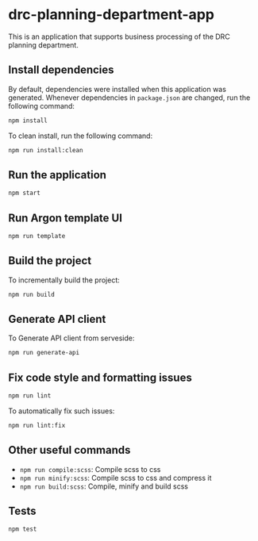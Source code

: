 # drc-planning-department-app

This is an application that supports business processing of the DRC planning department.

## Install dependencies

By default, dependencies were installed when this application was generated.
Whenever dependencies in `package.json` are changed, run the following command:

```sh
npm install
```

To clean install, run the following command:

```sh
npm run install:clean
```

## Run the application

```sh
npm start
```

## Run Argon template UI

```sh
npm run template
```

## Build the project

To incrementally build the project:

```sh
npm run build
```

## Generate API client

To Generate API client from serveside:

```sh
npm run generate-api
```

## Fix code style and formatting issues

```sh
npm run lint
```

To automatically fix such issues:

```sh
npm run lint:fix
```

## Other useful commands

- `npm run compile:scss`: Compile scss to css
- `npm run minify:scss`: Compile scss to css and compress it
- `npm run build:scss`: Compile, minify and build scss

## Tests

```sh
npm test
```